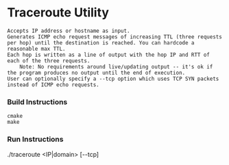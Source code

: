 # Traceroute Utility
    Accepts IP address or hostname as input.
    Generates ICMP echo request messages of increasing TTL (three requests per hop) until the destination is reached. You can hardcode a reasonable max TTL.
    Each hop is written as a line of output with the hop IP and RTT of each of the three requests.
        Note: No requirements around live/updating output -- it's ok if the program produces no output until the end of execution.
    User can optionally specify a --tcp option which uses TCP SYN packets instead of ICMP echo requests.

### Build Instructions
``` cmake ```  
``` make ```  

### Run Instructions
./traceroute <IP|domain> [--tcp]